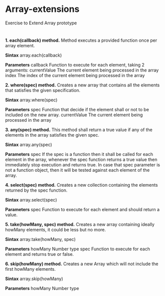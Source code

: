 # Array-extensions
Exercise to Extend Array prototype

#
**1. each(callback) method.**
Method executes a provided function once per array element.

**Sintax**
    array.each(callback)

**Parameters**
    callback
        Function to execute for each element, taking 2 arguments:
        currentValue
            The current element being processed in the array
        index
            The index of the current element being processed in the array
        



**2. where(spec) method.**
Creates a new array that contains all the elements that satisfies the given specification.

**Sintax**
    array.where(spec)

**Parameters**
    spec
        Function that decide if the element shall or not to be included on the new array.
        currentValue
            The current element being processed in the array
            
            
**3. any(spec) method.**
This method shall return a true value if any of the elements in the array satisfies the given spec. 

**Sintax**
    array.any(spec)

**Parameters**
    spec
        If the spec is a function then it shall be called for each element in the array, 
        whenever the spec function returns a true value then immediately stop execution and returns true. 
        In case that spec parameter is not a function object, 
        then it will be tested against each element of the array.
        
**4. select(spec) method.**
Creates a new collection containing the elements returned by the spec function. 

**Sintax**
    array.select(spec)

**Parameters**
    spec
        Function to execute for each element and should return a value. 

     
**5. take(howMany, spec) method.**
Creates a new array containing ideally howMany elements, it could be less but no more.

**Sintax**
    array.take(howMany, spec)

**Parameters**
    howMany
        Number type
    spec
        Function to execute for each element and returns true or false. 
        
**6. skip(howMany) method.**
Creates a new Array which will not include the first howMany elements.

**Sintax**
    array.skip(howMany)

**Parameters**
    howMany
        Number type